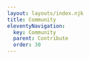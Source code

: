 ```yaml
---
layout: layouts/index.njk
title: Community
eleventyNavigation:
  key: Community
  parent: Contribute
  order: 30
---
```

